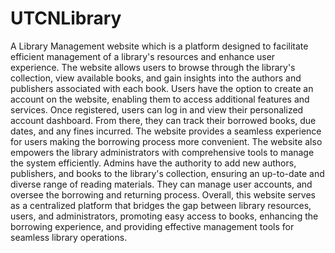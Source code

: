# UTCNLibrary
A Library Management website which is a platform designed to facilitate efficient management of a library's resources and enhance user experience. The website allows users to browse through the library's collection, view available books, and gain insights into the authors and publishers associated with each book.
Users have the option to create an account on the website, enabling them to access additional features and services. Once registered, users can log in and view their personalized account dashboard. From there, they can track their borrowed books, due dates, and any fines incurred. The website provides a seamless experience for users making the borrowing process more convenient.
The website also empowers the library administrators with comprehensive tools to manage the system efficiently. Admins have the authority to add new authors, publishers, and books to the library's collection, ensuring an up-to-date and diverse range of reading materials. They can manage user accounts, and oversee the borrowing and returning process.
Overall, this website serves as a centralized platform that bridges the gap between library resources, users, and administrators, promoting easy access to books, enhancing the borrowing experience, and providing effective management tools for seamless library operations.
